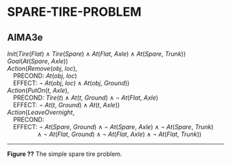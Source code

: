 # SPARE-TIRE-PROBLEM

## AIMA3e
_Init_(_Tire_(_Flat_) &and; _Tire_(_Spare_) &and; _At_(_Flat_, _Axle_) &and; _At_(_Spare_, _Trunk_))  
_Goal_(_At_(_Spare_, _Axle_))  
_Action_(_Remove_(_obj_, _loc_),  
&emsp;PRECOND: _At_(_obj_, _loc_)  
&emsp;EFFECT: &not; _At_(_obj_, _loc_) &and; _At_(_obj_, _Ground_))  
_Action_(_PutOn_(_t_, _Axle_),  
&emsp;PRECOND: _Tire_(_t_) &and; _At_(_t_, _Ground_) &and; &not; _At_(_Flat_, _Axle_)  
&emsp;EFFECT: &not; _At_(_t_, _Ground_) &and; _At_(_t_, _Axle_))  
_Action_(_LeaveOvernight_,  
&emsp;PRECOND:  
&emsp;EFFECT: &not; _At_(_Spare_, _Ground_) &and; &not; _At_(_Spare_, _Axle_) &and; &not; _At_(_Spare_, _Trunk_)  
&emsp;&emsp;&emsp;&emsp;&emsp;&and; &not; _At_(_Flat_, _Ground_) &and; &not; _At_(_Flat_, _Axle_) &and; &not; _At_(_Flat_, _Trunk_))

---
__Figure ??__ The simple spare tire problem.
